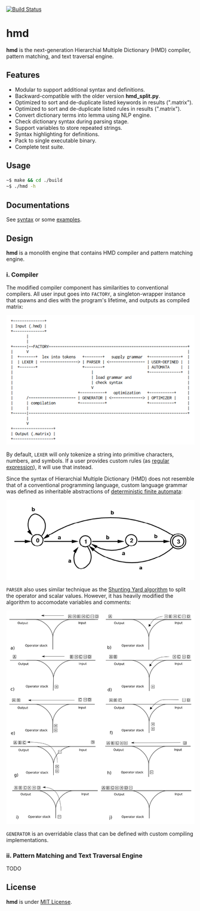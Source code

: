 [![Build Status](https://travis-ci.org/initbar/hmd.svg?branch=master)](https://travis-ci.org/initbar/hmd)

# hmd

**hmd** is the next-generation Hierarchial Multiple Dictionary (HMD) compiler, pattern matching, and text traversal engine.

## Features

- Modular to support additional syntax and definitions.
- Backward-compatible with the older version **hmd_split.py**.
- Optimized to sort and de-duplicate listed keywords in results (".matrix").
- Optimized to sort and de-duplicate listed rules in results (".matrix").
- Convert dictionary terms into lemma using NLP engine.
- Check dictionary syntax during parsing stage.
- Support variables to store repeated strings.
- Syntax highlighting for definitions.
- Pack to single executable binary.
- Complete test suite.

## Usage

```bash
~$ make && cd ./build
~$ ./hmd -h
```

## Documentations

See [syntax](./docs/SYNTAX.md) or some [examples](./docs/EXAMPLE.md).

## Design

**hmd** is a monolith engine that contains HMD compiler and pattern matching engine.

### i. Compiler

The modified compiler component has similarities to conventional compilers. All user input goes into `FACTORY`, a singleton-wrapper instance that spawns and dies with the program's lifetime, and outputs as compiled matrix:

![](./docs/images/design.png)

By default, `LEXER` will only tokenize a string into primitive characters, numbers, and symbols. If a user provides custom rules (as [regular expression](https://wikipedia.org/wiki/Regular_expression)), it will use that instead.

Since the syntax of Hierarchial Multiple Dictionary (HMD) does not resemble that of a conventional programming language, custom language grammar was defined as inheritable abstractions of [deterministic finite automata](https://wikipedia.org/wiki/Deterministic_finite_automaton):

![](./docs/images/automata.png)

`PARSER` also uses similar technique as the [Shunting Yard algorithm](https://wikipedia.org/wiki/Shunting-yard_algorithm) to split the operator and scalar values. However, it has heavily modified the algorithm to accomodate variables and comments:

![](./docs/images/shuntingyard.svg)

`GENERATOR` is an overridable class that can be defined with custom compiling implementations.

### ii. Pattern Matching and Text Traversal Engine

TODO

## License

**hmd** is under [MIT License](./LICENSE.md).
